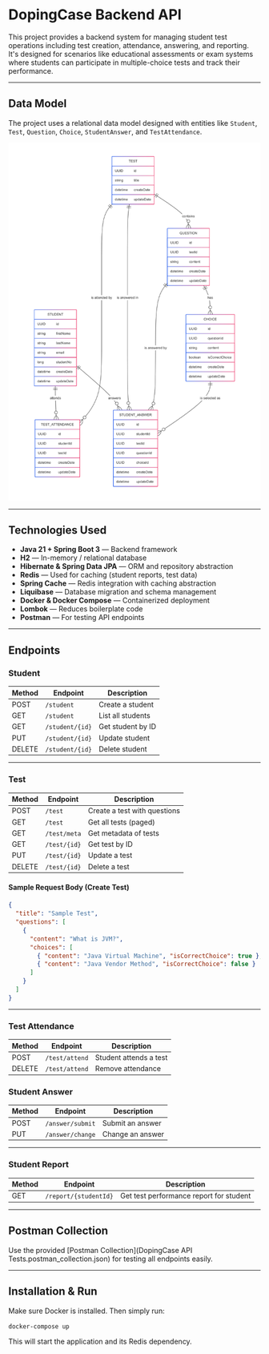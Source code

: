
# DopingCase Backend API

This project provides a backend system for managing student test operations including test creation, attendance, answering, and reporting. It's designed for scenarios like educational assessments or exam systems where students can participate in multiple-choice tests and track their performance.

---

## Data Model

The project uses a relational data model designed with entities like `Student`, `Test`, `Question`, `Choice`, `StudentAnswer`, and `TestAttendance`.

![ER Diagram](./images/erdiagram.png)

---

## Technologies Used

- **Java 21 + Spring Boot 3** — Backend framework
- **H2** — In-memory / relational database
- **Hibernate & Spring Data JPA** — ORM and repository abstraction
- **Redis** — Used for caching (student reports, test data)
- **Spring Cache** — Redis integration with caching abstraction
- **Liquibase** — Database migration and schema management
- **Docker & Docker Compose** — Containerized deployment
- **Lombok** — Reduces boilerplate code
- **Postman** — For testing API endpoints

---

## Endpoints

### Student

| Method | Endpoint                | Description            |
|--------|-------------------------|------------------------|
| POST   | `/student`              | Create a student       |
| GET    | `/student`              | List all students      |
| GET    | `/student/{id}`         | Get student by ID      |
| PUT    | `/student/{id}`         | Update student         |
| DELETE | `/student/{id}`         | Delete student         |

---

### Test

| Method | Endpoint                | Description                  |
|--------|-------------------------|------------------------------|
| POST   | `/test`                 | Create a test with questions |
| GET    | `/test`                 | Get all tests (paged)        |
| GET    | `/test/meta`           | Get metadata of tests        |
| GET    | `/test/{id}`            | Get test by ID               |
| PUT    | `/test/{id}`            | Update a test                |
| DELETE | `/test/{id}`            | Delete a test                |

#### Sample Request Body (Create Test)
```json
{
  "title": "Sample Test",
  "questions": [
    {
      "content": "What is JVM?",
      "choices": [
        { "content": "Java Virtual Machine", "isCorrectChoice": true },
        { "content": "Java Vendor Method", "isCorrectChoice": false }
      ]
    }
  ]
}
```

---

### Test Attendance

| Method | Endpoint                | Description            |
|--------|-------------------------|------------------------|
| POST   | `/test/attend`          | Student attends a test |
| DELETE | `/test/attend`          | Remove attendance      |

### Student Answer

| Method | Endpoint                 | Description               |
|--------|--------------------------|---------------------------|
| POST   | `/answer/submit`         | Submit an answer          |
| PUT    | `/answer/change`         | Change an answer          |

---

### Student Report

| Method | Endpoint                      | Description              |
|--------|-------------------------------|--------------------------|
| GET    | `/report/{studentId}`         | Get test performance report for student |

---

## Postman Collection

Use the provided [Postman Collection](DopingCase API Tests.postman_collection.json) for testing all endpoints easily.

---

## Installation & Run

Make sure Docker is installed. Then simply run:

```bash
docker-compose up
```

This will start the application and its Redis dependency.
